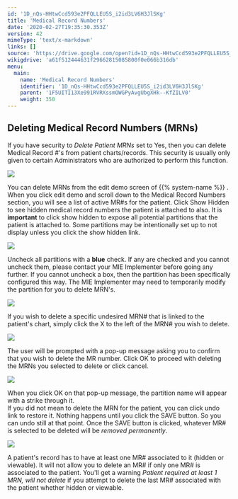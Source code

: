 ```yaml
---
id: '1D_nQs-HHtwCcd593e2PFQLLEU5S_i2id3LV6H3JlSKg'
title: 'Medical Record Numbers'
date: '2020-02-27T19:35:30.353Z'
version: 42
mimeType: 'text/x-markdown'
links: []
source: 'https://drive.google.com/open?id=1D_nQs-HHtwCcd593e2PFQLLEU5S_i2id3LV6H3JlSKg'
wikigdrive: 'a61f512444631f29662815085800f0e066b316db'
menu:
  main:
    name: 'Medical Record Numbers'
    identifier: '1D_nQs-HHtwCcd593e2PFQLLEU5S_i2id3LV6H3JlSKg'
    parent: '1F5UITI13Xe991RVRXssmOWGPyAvgUbgXHk--KfZILV0'
    weight: 350
---
```

## Deleting Medical Record Numbers (MRNs)  
  
If you have security to *Delete Patient MRNs* set to Yes, then you can delete Medical Record #'s from patient charts/records. This security is usually only given to certain Administrators who are authorized to perform this function.
  
![](../medical-record-numbers.assets/10000201000000E300000026192A0CB407BDA58B.png)  

You can delete MRNs from the edit demo screen of {{% system-name %}} . When you click edit demo and scroll down to the Medical Record Numbers section, you will see a list of active MR#s for the patient. Click Show Hidden to see hidden medical record numbers the patient is attached to also. It is **important** to click show hidden to expose all potential partitions that the patient is attached to. Some partitions may be intentionally set up to not display unless you click the show hidden link.
  
![](../medical-record-numbers.assets/10000201000001ED00000081F612CA99812F4CD6.png)  

Uncheck all partitions with a **blue** check. If any are checked and you cannot uncheck them, please contact your MIE Implementer before going any further. If you cannot uncheck a box, then the partition has been specifically configured this way. The MIE Implementer may need to temporarily modify the partition for you to delete MRN's.
  
![](../medical-record-numbers.assets/10000201000002AC000000503C7FB16A7035980F.png)  

If you wish to delete a specific undesired MRN# that is linked to the patient's chart, simply click the X to the left of the MRN# you wish to delete.
  
![](../medical-record-numbers.assets/10000201000002520000008B3942DC7856576774.png)  

The user will be prompted with a pop-up message asking you to confirm that you wish to delete the MR number. Click OK to proceed with deleting the MRNs you selected to delete or click cancel.
  
![](../medical-record-numbers.assets/1000020100000134000000771EC5596E09CDFE25.png)  

When you click OK on that pop-up message, the partition name will appear with a strike through it.  
If you did not mean to delete the MRN for the patient, you can click undo link to restore it. Nothing happens until you click the SAVE button. So you can undo still at that point. Once the SAVE button is clicked, whatever MR# is selected to be deleted will be *removed permanently*.
  
![](../medical-record-numbers.assets/100000000000023400000094F449C0BB77F0BFC5.png)  

A patient's record has to have at least one MR# associated to it (hidden or viewable). It will not allow you to delete an MR# if only one MR# is associated to the patient. You'll get a warning *Patient required at least 1 MRN, will not delete* if you attempt to delete the last MR# associated with the patient whether hidden or viewable.
